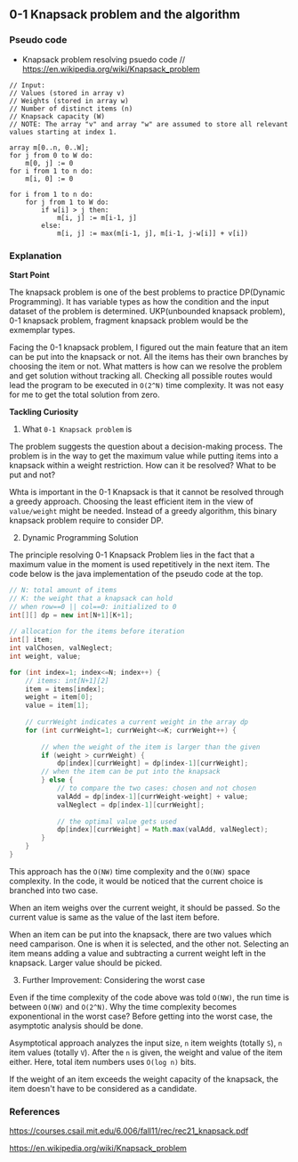 ## 0-1 Knapsack problem and the algorithm

### Pseudo code

- Knapsack problem resolving psuedo code
// https://en.wikipedia.org/wiki/Knapsack_problem

```
// Input:
// Values (stored in array v)
// Weights (stored in array w)
// Number of distinct items (n)
// Knapsack capacity (W)
// NOTE: The array "v" and array "w" are assumed to store all relevant values starting at index 1.

array m[0..n, 0..W];
for j from 0 to W do:
    m[0, j] := 0
for i from 1 to n do:
    m[i, 0] := 0

for i from 1 to n do:
    for j from 1 to W do:
        if w[i] > j then:
            m[i, j] := m[i-1, j]
        else:
            m[i, j] := max(m[i-1, j], m[i-1, j-w[i]] + v[i])
```

### Explanation

**Start Point**

The knapsack problem is one of the best problems to practice DP(Dynamic Programming). It has variable types as how the condition and the input dataset of the problem is determined. UKP(unbounded knapsack problem), 0-1 knapsack problem, fragment knapsack problem would be the exmemplar types.

Facing the 0-1 knapsack problem, I figured out the main feature that an item can be put into the knapsack or not. All the items has their own branches by choosing the item or not. What matters is how can we resolve the problem and get solution without tracking all. Checking all possible routes would lead the program to be executed in `O(2^N)` time complexity. It was not easy for me to get the total solution from zero.

**Tackling Curiosity**

1. What `0-1 Knapsack problem` is

The problem suggests the question about a decision-making process. The problem is in the way to get the maximum value while putting items into a knapsack within a weight restriction. How can it be resolved? What to be put and not?

Whta is important in the 0-1 Knapsack is that it cannot be resolved through a greedy approach. Choosing the least efficient item in the view of `value/weight` might be needed. Instead of a greedy algorithm, this binary knapsack problem require to consider DP.

2. Dynamic Programming Solution

The principle resolving 0-1 Knapsack Problem lies in the fact that a maximum value in the moment is used repetitively in the next item. The code below is the java implementation of the pseudo code at the top.

```java
// N: total amount of items
// K: the weight that a knapsack can hold
// when row==0 || col==0: initialized to 0
int[][] dp = new int[N+1][K+1];
		
// allocation for the items before iteration
int[] item;
int valChosen, valNeglect;
int weight, value;

for (int index=1; index<=N; index++) {
    // items: int[N+1][2]
    item = items[index];
    weight = item[0];
    value = item[1];
    
    // currWeight indicates a current weight in the array dp
    for (int currWeight=1; currWeight<=K; currWeight++) {
        
        // when the weight of the item is larger than the given
        if (weight > currWeight) {
            dp[index][currWeight] = dp[index-1][currWeight];
        // when the item can be put into the knapsack
        } else {
            // to compare the two cases: chosen and not chosen
            valAdd = dp[index-1][currWeight-weight] + value;
            valNeglect = dp[index-1][currWeight];
            
            // the optimal value gets used
            dp[index][currWeight] = Math.max(valAdd, valNeglect);
        }
    }
}
```

This approach has the `O(NW)` time complexity and the `O(NW)` space complexity. In the code, it would be noticed that the current choice is branched into two case. 

When an item weighs over the current weight, it should be passed. So the current value is same as the value of the last item before.

When an item can be put into the knapsack, there are two values which need camparison. One is when it is selected, and the other not. Selecting an item means adding a value and subtracting a current weight left in the knapsack. Larger value should be picked. 

3. Further Improvement: Considering the worst case

Even if the time complexity of the code above was told `O(NW)`, the run time is between `O(NW)` and `O(2^N)`. Why the time complexity becomes exponentional in the worst case? Before getting into the worst case, the asymptotic analysis should be done.

Asymptotical approach analyzes the input size, `n` item weights (totally `S`), `n` item values (totally `V`). After the `n` is given, the weight and value of the item either. Here, total item numbers uses `O(log n)` bits.

If the weight of an item exceeds the weight capacity of the knapsack, the item doesn't have to be considered as a candidate.

### References

https://courses.csail.mit.edu/6.006/fall11/rec/rec21_knapsack.pdf

https://en.wikipedia.org/wiki/Knapsack_problem
